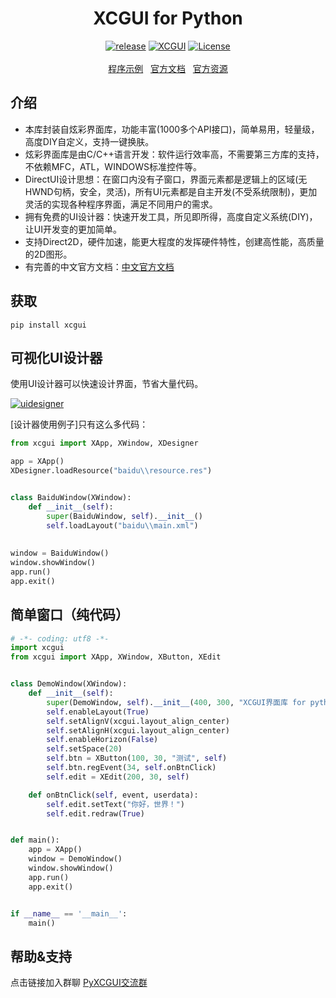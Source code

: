 <h1 align="center">XCGUI for Python</h1>
<p align="center">
    <a href="https://github.com/twgh/xcgui/releases"><img src="https://img.shields.io/badge/release-0.1.3-blue.svg?" alt="release"></a>
    <a href="http://www.xcgui.com"><img src="https://img.shields.io/badge/XCGUI-3.3.4-blue.svg?" alt="XCGUI"></a>
    <a href="https://opensource.org/licenses/MIT"><img src="https://img.shields.io/badge/License-MIT-brightgreen.svg?" alt="License"></a>
    <br><br>
    <a href="https://github.com/smallevilbeast/pyxcgui-example">程序示例</a>&nbsp;&nbsp;
    <a href="http://www.xcgui.com/doc-ui/">官方文档</a>&nbsp;&nbsp;
	<a href="http://mall.xcgui.com">官方资源</a>
</p>




## 介绍

- 本库封装自炫彩界面库，功能丰富(1000多个API接口)，简单易用，轻量级，高度DIY自定义，支持一键换肤。
- 炫彩界面库是由C/C++语言开发：软件运行效率高，不需要第三方库的支持，不依赖MFC，ATL，WINDOWS标准控件等。
- DirectUI设计思想：在窗口内没有子窗口，界面元素都是逻辑上的区域(无HWND句柄，安全，灵活)，所有UI元素都是自主开发(不受系统限制)，更加灵活的实现各种程序界面，满足不同用户的需求。
- 拥有免费的UI设计器：快速开发工具，所见即所得，高度自定义系统(DIY)，让UI开发变的更加简单。
- 支持Direct2D，硬件加速，能更大程度的发挥硬件特性，创建高性能，高质量的2D图形。
- 有完善的中文官方文档：[中文官方文档](http://www.xcgui.com/doc-ui/)

## 获取

```
pip install xcgui
```

## 可视化UI设计器

使用UI设计器可以快速设计界面，节省大量代码。

[![uidesigner](https://z3.ax1x.com/2021/09/15/4Vmh9S.png)](https://github.com/twgh/xcgui-example/tree/main/uidesigner)

[设计器使用例子]只有这么多代码：

```python
from xcgui import XApp, XWindow, XDesigner

app = XApp()
XDesigner.loadResource("baidu\\resource.res")


class BaiduWindow(XWindow):
    def __init__(self):
        super(BaiduWindow, self).__init__()
        self.loadLayout("baidu\\main.xml")
        
        
window = BaiduWindow()
window.showWindow()
app.run()
app.exit()
```


## 简单窗口（纯代码）



```python
# -*- coding: utf8 -*-
import xcgui
from xcgui import XApp, XWindow, XButton, XEdit


class DemoWindow(XWindow):
    def __init__(self):
        super(DemoWindow, self).__init__(400, 300, "XCGUI界面库 for python")
        self.enableLayout(True)
        self.setAlignV(xcgui.layout_align_center)
        self.setAlignH(xcgui.layout_align_center)
        self.enableHorizon(False)
        self.setSpace(20)
        self.btn = XButton(100, 30, "测试", self)
        self.btn.regEvent(34, self.onBtnClick)
        self.edit = XEdit(200, 30, self)

    def onBtnClick(self, event, userdata):
        self.edit.setText("你好，世界！")
        self.edit.redraw(True)


def main():
    app = XApp()
    window = DemoWindow()
    window.showWindow()
    app.run()
    app.exit()


if __name__ == '__main__':
    main()

```

帮助&支持
-------------------------
点击链接加入群聊 [PyXCGUI交流群](https://jq.qq.com/?_wv=1027&k=oIXzbTbI)
